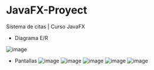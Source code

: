 # JavaFX-Proyect
Sistema de citas | Curso JavaFX


+ Diagrama E/R

![image](https://github.com/p-zamora/JavaFX-Proyect/assets/56277246/741838fe-0d49-43ca-aade-25764a40d093)


  
+ Pantallas 
![image](https://github.com/p-zamora/JavaFX-Proyect/assets/56277246/8d807918-f895-49a9-91a9-9ce4573ba377)
![image](https://github.com/p-zamora/JavaFX-Proyect/assets/56277246/0bbae059-f826-4348-9de8-40e8c0237c41)
![image](https://github.com/p-zamora/JavaFX-Proyect/assets/56277246/a55ed730-3435-4bcb-87ff-474a191b04bd)
![image](https://github.com/p-zamora/JavaFX-Proyect/assets/56277246/2161cd0a-c107-443a-a595-2f3239ac0837)
![image](https://github.com/p-zamora/JavaFX-Proyect/assets/56277246/0443328b-5c1f-4ae2-ae7a-fb69bb087878)

